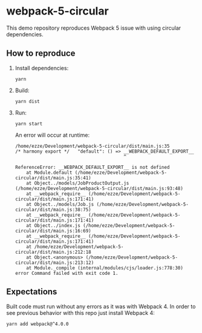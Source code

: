 # webpack-5-circular

This demo repository reproduces Webpack 5 issue with using circular dependencies.

## How to reproduce

1. Install dependencies:

   ```
   yarn
   ```
   
2. Build:

   ```
   yarn dist
   ```
   
3. Run:

   ```
   yarn start
   ```
   
   An error will occur at runtime:
   
   ```
   /home/ezze/Development/webpack-5-circular/dist/main.js:35
   /* harmony export */   "default": () => __WEBPACK_DEFAULT_EXPORT__
                                           ^
   
   ReferenceError: __WEBPACK_DEFAULT_EXPORT__ is not defined
       at Module.default (/home/ezze/Development/webpack-5-circular/dist/main.js:35:41)
       at Object../models/JobProductOutput.js (/home/ezze/Development/webpack-5-circular/dist/main.js:93:48)
       at __webpack_require__ (/home/ezze/Development/webpack-5-circular/dist/main.js:171:41)
       at Object../models/Job.js (/home/ezze/Development/webpack-5-circular/dist/main.js:38:75)
       at __webpack_require__ (/home/ezze/Development/webpack-5-circular/dist/main.js:171:41)
       at Object../index.js (/home/ezze/Development/webpack-5-circular/dist/main.js:16:69)
       at __webpack_require__ (/home/ezze/Development/webpack-5-circular/dist/main.js:171:41)
       at /home/ezze/Development/webpack-5-circular/dist/main.js:212:18
       at Object.<anonymous> (/home/ezze/Development/webpack-5-circular/dist/main.js:213:12)
       at Module._compile (internal/modules/cjs/loader.js:778:30)
   error Command failed with exit code 1.
   ```
   
## Expectations

Built code must run without any errors as it was with Webpack 4. In order to see previous behavior with this repo just install Webpack 4:

```
yarn add webpack@^4.0.0
```
